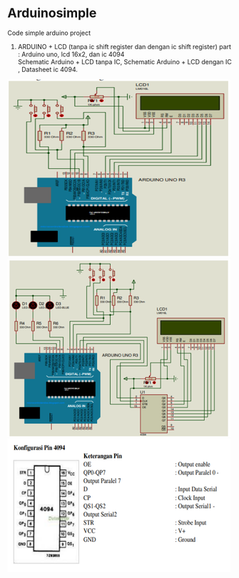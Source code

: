 # Arduinosimple
Code simple arduino project <br>
1. ARDUINO + LCD (tanpa ic shift register dan dengan ic shift register)
part : Arduino uno, lcd 16x2, dan ic 4094 <br>
Schematic Arduino + LCD tanpa IC, Schematic Arduino + LCD dengan IC , Datasheet ic 4094. <br>
<img src="/image/lcd1.PNG" width="500" height="400"> 
<img src="/image/lcd2.PNG" width="500" height="400">
<img src="/image/lcd1.1.PNG" width="500" height="300">



